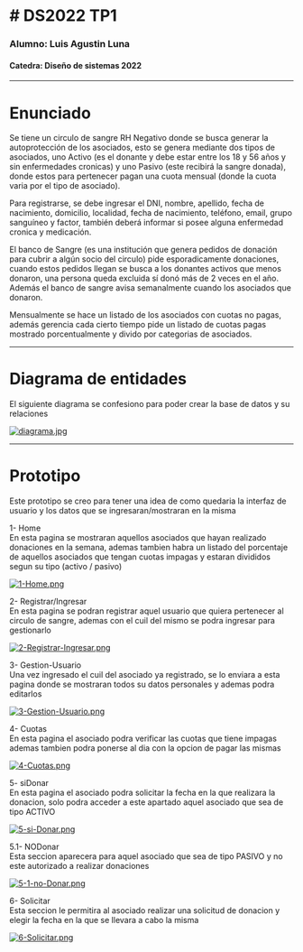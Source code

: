 <h1># DS2022 TP1</h1>
<h3>Alumno: Luis Agustin Luna</h3>
<h4>Catedra: Diseño  de sistemas 2022</h4>
<hr>
<h1>Enunciado</h1>
Se tiene un circulo de sangre RH Negativo donde se busca generar la autoprotección de los asociados, esto se genera mediante dos tipos de asociados, uno Activo (es el donante y debe estar entre los 18 y 56 años y sin enfermedades cronicas) y uno Pasivo (este recibirá la sangre donada), donde estos para pertenecer pagan una cuota mensual (donde la cuota varia por el tipo de asociado).

Para registrarse, se debe ingresar el DNI, nombre, apellido, fecha de nacimiento, domicilio, localidad, fecha de nacimiento, teléfono, email, grupo sanguíneo y factor, también deberá informar si posee alguna enfermedad cronica y medicación.

El banco de Sangre (es una institución que genera pedidos de donación para cubrir a algún socio del circulo) pide esporadicamente donaciones, cuando estos pedidos llegan se busca a los donantes activos que menos donaron, una persona queda excluida sí donó más de 2 veces en el año. Además el banco de sangre avisa semanalmente cuando los asociados que donaron.

Mensualmente se hace un listado de los asociados con cuotas no pagas, además gerencia cada cierto tiempo pide un listado de cuotas pagas mostrado porcentualmente y divido por categorias de asociados.
<hr>
<h1>Diagrama de entidades</h1>
<p>El siguiente diagrama se confesiono para poder crear la base de datos y su relaciones</p>

[![diagrama.jpg](https://i.postimg.cc/7bv2HXVp/diagrama.jpg)](https://postimg.cc/wRVvFXnV)

<hr>
<h1>Prototipo</h1>
<p>Este prototipo se creo para tener una idea de como quedaria la interfaz de usuario y los datos que se ingresaran/mostraran en la misma</p>
<p>1- Home <br>En esta pagina se mostraran aquellos asociados que hayan realizado donaciones en la semana, ademas tambien habra un listado del porcentaje de aquellos asociados que tengan cuotas impagas y estaran divididos segun su tipo (activo / pasivo)  </p>

[![1-Home.png](https://i.postimg.cc/tJdX65y0/1-Home.png)](https://postimg.cc/0KQRR7bZ)

<p>2- Registrar/Ingresar <br>En esta pagina se podran registrar aquel usuario que quiera pertenecer al circulo de sangre, ademas con el cuil del mismo se podra ingresar para gestionarlo</p>

[![2-Registrar-Ingresar.png](https://i.postimg.cc/Pf1f0tD6/2-Registrar-Ingresar.png)](https://postimg.cc/238fZN2v)

<p>3- Gestion-Usuario <br>Una vez ingresado el cuil del asociado ya registrado, se lo enviara a esta pagina donde se mostraran todos su datos personales y ademas podra editarlos</p>

[![3-Gestion-Usuario.png](https://i.postimg.cc/cLLsKwbj/3-Gestion-Usuario.png)](https://postimg.cc/7fjvdGDM)

<p>4- Cuotas <br>En esta pagina el asociado podra verificar las cuotas que tiene impagas ademas tambien podra ponerse al dia con la opcion de pagar las mismas</p>

[![4-Cuotas.png](https://i.postimg.cc/650W5YYn/4-Cuotas.png)](https://postimg.cc/N5Kqd7hj)

<p>5- siDonar <br>En esta pagina el asociado podra solicitar la fecha en la que realizara la donacion, solo podra acceder a este apartado aquel asociado que sea de tipo ACTIVO</p>

[![5-si-Donar.png](https://i.postimg.cc/3xf32WMw/5-si-Donar.png)](https://postimg.cc/zyWmrzGm)

<p>5.1- NODonar <br>Esta seccion aparecera para aquel asociado que sea de tipo PASIVO y no este autorizado a realizar donaciones</p>

[![5-1-no-Donar.png](https://i.postimg.cc/X73NbTcn/5-1-no-Donar.png)](https://postimg.cc/vDqw72NK)

<p>6- Solicitar <br>Esta seccion le permitira al asociado realizar una solicitud de donacion y elegir la fecha en la que se llevara a cabo la misma</p>

[![6-Solicitar.png](https://i.postimg.cc/N0yBDYYk/6-Solicitar.png)](https://postimg.cc/KKy6c611)
